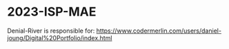 # 2023-ISP-MAE

Denial-River is responsible for: 
     https://www.codermerlin.com/users/daniel-joung/Digital%20Portfolio/index.html

